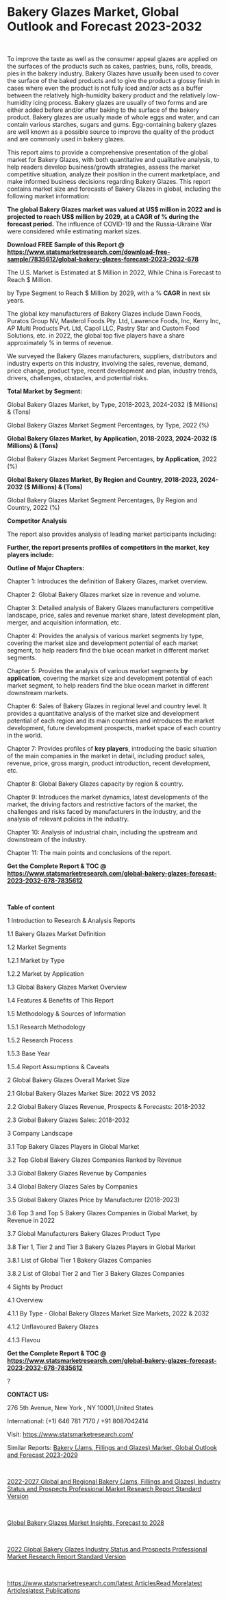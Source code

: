 <h1>Bakery Glazes Market, Global Outlook and Forecast 2023-2032</h1><br/><p>To improve the taste as well as the consumer appeal glazes are applied on the surfaces of the products such as cakes, pastries, buns, rolls, breads, pies in the bakery industry. Bakery Glazes have usually been used to cover the surface of the baked products and to give the product a glossy finish in cases where even the product is not fully iced and/or acts as a buffer between the relatively high-humidity bakery product and the relatively low-humidity icing process. Bakery glazes are usually of two forms and are either added before and/or after baking to the surface of the bakery product. Bakery glazes are usually made of whole eggs and water, and can contain various starches, sugars and gums. Egg-containing bakery glazes are well known as a possible source to improve the quality of the product and are commonly used in bakery glazes.</p>
 
 
 
 <p>This report aims to provide a comprehensive presentation of the global market for Bakery Glazes, with both quantitative and qualitative analysis, to help readers develop business/growth strategies, assess the market competitive situation, analyze their position in the current marketplace, and make informed business decisions regarding Bakery Glazes. This report contains market size and forecasts of Bakery Glazes in global, including the following market information:</p>
 
 
 
 <p><strong>The global Bakery Glazes market was valued at US$ million in 2022 and is projected to reach US$ million by 2029, at a <strong>CAGR</strong> of % during the forecast period.</strong> The influence of COVID-19 and the Russia-Ukraine War were considered while estimating market sizes.</p>
 
 
 
 <p><strong>Download FREE Sample of this Report @ <a href="https://www.statsmarketresearch.com/download-free-sample/7835612/global-bakery-glazes-forecast-2023-2032-678">https://www.statsmarketresearch.com/download-free-sample/7835612/global-bakery-glazes-forecast-2023-2032-678</a></strong></p>
 
 
 
 <p>The U.S. Market is Estimated at $ Million in 2022, While China is Forecast to Reach $ Million.</p>
 
 
 
 <p>by Type Segment to Reach $ Million by 2029, with a % <strong>CAGR</strong> in next six years.</p>
 
 
 
 <p>The global key manufacturers of Bakery Glazes include Dawn Foods, Puratos Group NV, Masterol Foods Pty. Ltd, Lawrence Foods, Inc, Kerry Inc, AP Multi Products Pvt. Ltd, Capol LLC, Pastry Star and Custom Food Solutions, etc. in 2022, the global top five players have a share approximately % in terms of revenue.</p>
 
 
 
 <p>We surveyed the Bakery Glazes manufacturers, suppliers, distributors and industry experts on this industry, involving the sales, revenue, demand, price change, product type, recent development and plan, industry trends, drivers, challenges, obstacles, and potential risks.</p>
 
 
 
 <p><strong>Total Market by Segment:</strong></p>
 
 
 
 <p>Global Bakery Glazes Market, by Type, 2018-2023, 2024-2032 ($ Millions) & (Tons)</p>
 
 
 
 <p>Global Bakery Glazes Market Segment Percentages, by Type, 2022 (%)</p>
 
 
 
 <p><strong>Global Bakery Glazes Market, <strong>by Application</strong>, 2018-2023, 2024-2032 ($ Millions) & (Tons)</strong></p>
 
 
 
 <p>Global Bakery Glazes Market Segment Percentages, <strong>by Application</strong>, 2022 (%)</p>
 
 
 
 <p><strong>Global Bakery Glazes Market, By Region and Country, 2018-2023, 2024-2032 ($ Millions) & (Tons)</strong></p>
 
 
 
 <p>Global Bakery Glazes Market Segment Percentages, By Region and Country, 2022 (%)</p>
 
 
 
 <p><strong>Competitor Analysis</strong></p>
 
 
 
 <p>The report also provides analysis of leading market participants including:</p>
 
 
 
 <p><strong>Further, the report presents profiles of competitors in the market, <strong>key players</strong> include:</strong></p>
 
 
 
 <p><strong>Outline of Major Chapters:</strong></p>
 
 
 
 <p>Chapter 1: Introduces the definition of Bakery Glazes, market overview.</p>
 
 
 
 <p>Chapter 2: Global Bakery Glazes market size in revenue and volume.</p>
 
 
 
 <p>Chapter 3: Detailed analysis of Bakery Glazes manufacturers competitive landscape, price, sales and revenue market share, latest development plan, merger, and acquisition information, etc.</p>
 
 
 
 <p>Chapter 4: Provides the analysis of various market segments by type, covering the market size and development potential of each market segment, to help readers find the blue ocean market in different market segments.</p>
 
 
 
 <p>Chapter 5: Provides the analysis of various market segments <strong>by application</strong>, covering the market size and development potential of each market segment, to help readers find the blue ocean market in different downstream markets.</p>
 
 
 
 <p>Chapter 6: Sales of Bakery Glazes in regional level and country level. It provides a quantitative analysis of the market size and development potential of each region and its main countries and introduces the market development, future development prospects, market space of each country in the world.</p>
 
 
 
 <p>Chapter 7: Provides profiles of <strong>key players</strong>, introducing the basic situation of the main companies in the market in detail, including product sales, revenue, price, gross margin, product introduction, recent development, etc.</p>
 
 
 
 <p>Chapter 8: Global Bakery Glazes capacity by region & country.</p>
 
 
 
 <p>Chapter 9: Introduces the market dynamics, latest developments of the market, the driving factors and restrictive factors of the market, the challenges and risks faced by manufacturers in the industry, and the analysis of relevant policies in the industry.</p>
 
 
 
 <p>Chapter 10: Analysis of industrial chain, including the upstream and downstream of the industry.</p>
 
 
 
 <p>Chapter 11: The main points and conclusions of the report.</p>
 
 
 
 <div><b>Get the Complete Report & TOC @ <a href="https://www.statsmarketresearch.com/global-bakery-glazes-forecast-2023-2032-678-7835612">https://www.statsmarketresearch.com/global-bakery-glazes-forecast-2023-2032-678-7835612</a></b></div>
 
 
 
 <p><br />
 
 <b>Table of content</b></p>
 
 
 
 <p>1 Introduction to Research & Analysis Reports<br />
 
 1.1 Bakery Glazes Market Definition<br />
 
 1.2 Market Segments<br />
 
 1.2.1 Market by Type<br />
 
 1.2.2 Market by Application<br />
 
 1.3 Global Bakery Glazes Market Overview<br />
 
 1.4 Features & Benefits of This Report<br />
 
 1.5 Methodology & Sources of Information<br />
 
 1.5.1 Research Methodology<br />
 
 1.5.2 Research Process<br />
 
 1.5.3 Base Year<br />
 
 1.5.4 Report Assumptions & Caveats<br />
 
 2 Global Bakery Glazes Overall Market Size<br />
 
 2.1 Global Bakery Glazes Market Size: 2022 VS 2032<br />
 
 2.2 Global Bakery Glazes Revenue, Prospects & Forecasts: 2018-2032<br />
 
 2.3 Global Bakery Glazes Sales: 2018-2032<br />
 
 3 Company Landscape<br />
 
 3.1 Top Bakery Glazes Players in Global Market<br />
 
 3.2 Top Global Bakery Glazes Companies Ranked by Revenue<br />
 
 3.3 Global Bakery Glazes Revenue by Companies<br />
 
 3.4 Global Bakery Glazes Sales by Companies<br />
 
 3.5 Global Bakery Glazes Price by Manufacturer (2018-2023)<br />
 
 3.6 Top 3 and Top 5 Bakery Glazes Companies in Global Market, by Revenue in 2022<br />
 
 3.7 Global Manufacturers Bakery Glazes Product Type<br />
 
 3.8 Tier 1, Tier 2 and Tier 3 Bakery Glazes Players in Global Market<br />
 
 3.8.1 List of Global Tier 1 Bakery Glazes Companies<br />
 
 3.8.2 List of Global Tier 2 and Tier 3 Bakery Glazes Companies<br />
 
 4 Sights by Product<br />
 
 4.1 Overview<br />
 
 4.1.1 By Type - Global Bakery Glazes Market Size Markets, 2022 & 2032<br />
 
 4.1.2 Unflavoured Bakery Glazes<br />
 
 4.1.3 Flavou</p>
 
 
 
 <div><b>Get the Complete Report & TOC @ <a href="https://www.statsmarketresearch.com/global-bakery-glazes-forecast-2023-2032-678-7835612">https://www.statsmarketresearch.com/global-bakery-glazes-forecast-2023-2032-678-7835612</a></b></div>
 
 
 
 <p>? </p>
 
 
 
 <p><b>CONTACT US:</b><br />
 
 276 5th Avenue, New York , NY 10001,United States<br />
 
 International: (+1) 646 781 7170 / +91 8087042414<br />
 
 Visit: <a href="https://www.statsmarketresearch.com/">https://www.statsmarketresearch.com/</a><br />
 
 Similar Reports: <a href="https://www.statsmarketresearch.com/global-bakery-glazes-forecast-2023-2032-678-7835612">Bakery (Jams, Fillings and Glazes) Market, Global Outlook and Forecast 2023-2029</a><br />
 
 <br />
 
 <a href="https://www.statsmarketresearch.com/global-bakery-glazes-forecast-2023-2032-678-7835612">2022-2027 Global and Regional Bakery (Jams, Fillings and Glazes) Industry Status and Prospects Professional Market Research Report Standard Version</a><br />
 
 <br />
 
 <a href="https://www.statsmarketresearch.com/global-bakery-glazes-forecast-2023-2032-678-7835612">Global Bakery Glazes Market Insights, Forecast to 2028</a><br />
 
 <br />
 
 <a href="https://www.statsmarketresearch.com/global-bakery-glazes-forecast-2023-2032-678-7835612">2022 Global Bakery Glazes Industry Status and Prospects Professional Market Research Report Standard Version</a><br />
 
 <br />
 
 <a href="https://gyeongbokgung.com">https://www.statsmarketresearch.com/</a><a href="https://hallyeomaritime.com">latest Articles</a><a href="https://jingwansa.com">Read More</a><a href="https://nguoiviet.jp/">latest Articles</a><a href="https://www.intelmarketresearch.com/">latest Publications</a></p>